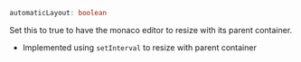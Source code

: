 ```ts
automaticLayout: boolean
```

Set this to true to have the monaco editor to resize with its parent container.

- Implemented using `setInterval` to resize with parent container